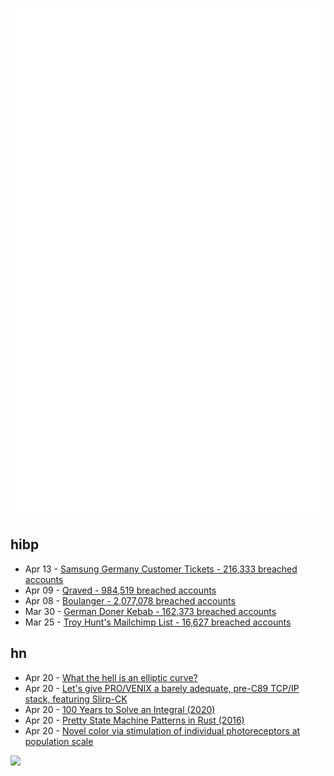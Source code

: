 ![Metrics](https://raw.githubusercontent.com/phixion/phixion/master/metrics.svg)

## hibp

<!--
for https://github.com/phixion/phixion/blob/main/.github/workflows/feeds.yml
-->
<!--START_SECTION:haveibeenpwnd-->
- Apr 13 - [Samsung Germany Customer Tickets - 216,333 breached accounts](https://haveibeenpwned.com/PwnedWebsites#SamsungGermany)
- Apr 09 - [Qraved - 984,519 breached accounts](https://haveibeenpwned.com/PwnedWebsites#Qraved)
- Apr 08 - [Boulanger - 2,077,078 breached accounts](https://haveibeenpwned.com/PwnedWebsites#Boulanger)
- Mar 30 - [German Doner Kebab - 162,373 breached accounts](https://haveibeenpwned.com/PwnedWebsites#GermanDonerKebab)
- Mar 25 - [Troy Hunt's Mailchimp List - 16,627 breached accounts](https://haveibeenpwned.com/PwnedWebsites#TroyHuntMailchimpList)
<!--END_SECTION:haveibeenpwnd-->

## hn

<!--
for https://github.com/phixion/phixion/blob/main/.github/workflows/feeds.yml
-->
<!--START_SECTION:hn-->
- Apr 20 - [What the hell is an elliptic curve?](https://onlynv.dev/blog/what-the-hell-is-an-elliptic-curve)
- Apr 20 - [Let's give PRO/VENIX a barely adequate, pre-C89 TCP/IP stack, featuring Slirp-CK](http://oldvcr.blogspot.com/2025/04/lets-give-provenix-barely-adequate-pre.html)
- Apr 20 - [100 Years to Solve an Integral (2020)](https://liorsinai.github.io/mathematics/2020/08/27/secant-mercator.html)
- Apr 20 - [Pretty State Machine Patterns in Rust (2016)](https://hoverbear.org/blog/rust-state-machine-pattern/)
- Apr 20 - [Novel color via stimulation of individual photoreceptors at population scale](https://www.science.org/doi/10.1126/sciadv.adu1052)
<!--END_SECTION:hn-->

<!--
for https://yhype.me
-->
![](https://hit.yhype.me/github/profile?user_id=13013670)
